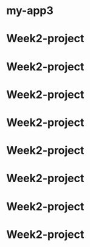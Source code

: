# my-app3
# Week2-project
# Week2-project
# Week2-project
# Week2-project
# Week2-project
# Week2-project
# Week2-project
# Week2-project
